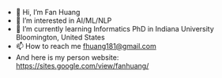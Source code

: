 - 👋 Hi, I’m Fan Huang
- 👀 I’m interested in AI/ML/NLP
- 🌱 I’m currently learning Informatics PhD in Indiana University Bloomington, United States
- 📫 How to reach me fhuang181@gmail.com
- And here is my person website: https://sites.google.com/view/fanhuang/

<!---
muyuhuatang/muyuhuatang is a ✨ special ✨ repository because its `README.md` (this file) appears on your GitHub profile.
You can click the Preview link to take a look at your changes.
--->
